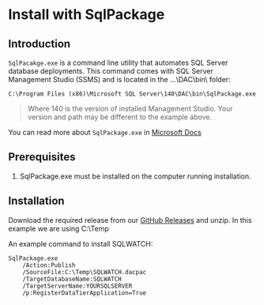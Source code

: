 # Install with SqlPackage

## Introduction

`SqlPacakge.exe` is a command line utility that automates SQL Server database deployments. This command comes with SQL Server Management Studio \(SSMS\) and is located in the ...\DAC\bin\ folder:

`C:\Program Files (x86)\Microsoft SQL Server\140\DAC\bin\SqlPackage.exe`

> Where 140 is the version of installed Management Studio. Your version and path may be different to the example above.

You can read more about `SqlPackage.exe` in [Microsoft Docs](https://docs.microsoft.com/en-us/sql/tools/sqlpackage)

## Prerequisites

1. SqlPackage.exe must be installed on the computer running installation.

## Installation

Download the required release from our [GitHub Releases](https://github.com/marcingminski/sqlwatch/releases) and unzip. In this example we are using C:\Temp 

An example command to install SQLWATCH:

```text
SqlPackage.exe 
    /Action:Publish 
    /SourceFile:C:\Temp\SQLWATCH.dacpac 
    /TargetDatabaseName:SQLWATCH 
    /TargetServerName:YOURSQLSERVER 
    /p:RegisterDataTierApplication=True  
```



